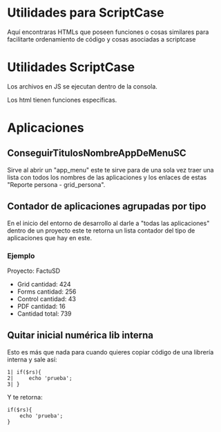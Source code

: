 # Utilidades para ScriptCase
Aquí encontraras HTMLs que poseen funciones o cosas similares para facilitarte ordenamiento de código y cosas asociadas a scriptcase

# Utilidades ScriptCase
Los archivos en JS se ejecutan dentro de la consola.

Los html tienen funciones específicas.

# Aplicaciones

## ConseguirTitulosNombreAppDeMenuSC
Sirve al abrir un "app_menu" este te sirve para de una sola vez traer una lista con todos los nombres de las aplicaciones y los enlaces de estas "Reporte persona - grid_persona".

## Contador de aplicaciones agrupadas por tipo
En el inicio del entorno de desarrollo al darle a "todas las aplicaciones" dentro de un proyecto este te retorna un lista contador del tipo de aplicaciones que hay en este.

### Ejemplo
Proyecto: FactuSD 

* Grid cantidad: 424 
* Forms cantidad: 256 
* Control cantidad: 43 
* PDF cantidad: 16 
* Cantidad total: 739 

## Quitar inicial numérica lib interna
Esto es más que nada para cuando quieres copiar código de una librería interna y sale así:

```
1| if($rs){
2|     echo 'prueba';    
3| }
```

Y te retorna:

```
if($rs){
    echo 'prueba';    
}
```







